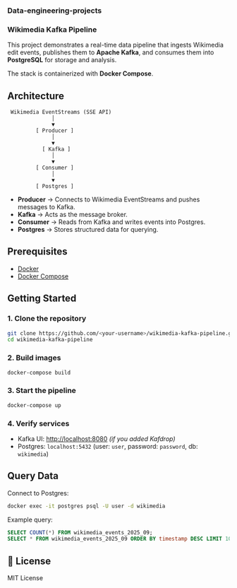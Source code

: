 ### Data-engineering-projects

### Wikimedia Kafka Pipeline

This project demonstrates a real-time data pipeline that ingests Wikimedia edit events, publishes them to **Apache Kafka**, and consumes them into **PostgreSQL** for storage and analysis.

The stack is containerized with **Docker Compose**.

##  Architecture

```
 Wikimedia EventStreams (SSE API)
              │
              ▼
         [ Producer ]
              │
              ▼
           [ Kafka ]
              │
              ▼
         [ Consumer ]
              │
              ▼
         [ Postgres ]
```

* **Producer** → Connects to Wikimedia EventStreams and pushes messages to Kafka.
* **Kafka** → Acts as the message broker.
* **Consumer** → Reads from Kafka and writes events into Postgres.
* **Postgres** → Stores structured data for querying.



##  Prerequisites

* [Docker](https://docs.docker.com/get-docker/)
* [Docker Compose](https://docs.docker.com/compose/install/)



##  Getting Started

### 1. Clone the repository

```bash
git clone https://github.com/<your-username>/wikimedia-kafka-pipeline.git
cd wikimedia-kafka-pipeline
```

### 2. Build images

```bash
docker-compose build
```

### 3. Start the pipeline

```bash
docker-compose up
```

### 4. Verify services

* Kafka UI: [http://localhost:8080](http://localhost:8080) *(if you added Kafdrop)*
* Postgres: `localhost:5432` (user: `user`, password: `password`, db: `wikimedia`)



##  Query Data

Connect to Postgres:

```bash
docker exec -it postgres psql -U user -d wikimedia
```

Example query:

```sql
SELECT COUNT(*) FROM wikimedia_events_2025_09;
SELECT * FROM wikimedia_events_2025_09 ORDER BY timestamp DESC LIMIT 10;
```


## 📄 License

MIT License
